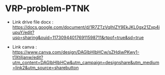 # VRP-problem-PTNK

- Link drive file docx : https://docs.google.com/document/d/1R7ZTzVqIhlZY9EkJKL0gx21Zxp4iupuY/edit?usp=sharing&ouid=117309440176911598711&rtpof=true&sd=true

- Link canva : https://www.canva.com/design/DAGlbHIbHCw/sZHdjwPKwy1-t1XtiIjanw/edit?utm_content=DAGlbHIbHCw&utm_campaign=designshare&utm_medium=link2&utm_source=sharebutton
